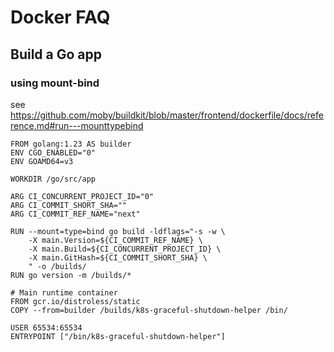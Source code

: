 # Docker FAQ

## Build a Go app

### using mount-bind

see https://github.com/moby/buildkit/blob/master/frontend/dockerfile/docs/reference.md#run---mounttypebind

```
FROM golang:1.23 AS builder
ENV CGO_ENABLED="0"
ENV GOAMD64=v3

WORKDIR /go/src/app

ARG CI_CONCURRENT_PROJECT_ID="0"
ARG CI_COMMIT_SHORT_SHA=""
ARG CI_COMMIT_REF_NAME="next"

RUN --mount=type=bind go build -ldflags="-s -w \
    -X main.Version=${CI_COMMIT_REF_NAME} \
    -X main.Build=${CI_CONCURRENT_PROJECT_ID} \
    -X main.GitHash=${CI_COMMIT_SHORT_SHA} \
    " -o /builds/
RUN go version -m /builds/*

# Main runtime container
FROM gcr.io/distroless/static
COPY --from=builder /builds/k8s-graceful-shutdown-helper /bin/

USER 65534:65534
ENTRYPOINT ["/bin/k8s-graceful-shutdown-helper"]
```